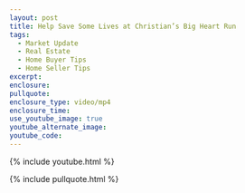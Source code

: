 ```yaml
---
layout: post
title: Help Save Some Lives at Christian’s Big Heart Run
tags:
  - Market Update
  - Real Estate
  - Home Buyer Tips
  - Home Seller Tips
excerpt:
enclosure:
pullquote:
enclosure_type: video/mp4
enclosure_time:
use_youtube_image: true
youtube_alternate_image:
youtube_code:
---
```

{% include youtube.html %}

{% include pullquote.html %}
